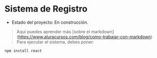 <h1> Sistema de Registro</h1>

- Estado del proyecto: En construcción.
> Aquí puedes aprender más [sobre el markdown] (https://www.aluracursos.com/blog/como-trabajar-con-markdown)
Para ejecutar el sistema, debes poner:

```npm install react```
